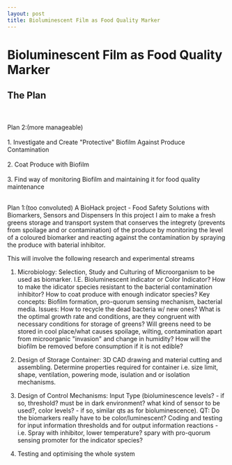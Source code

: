 ```yaml
---
layout: post
title: Bioluminescent Film as Food Quality Marker
---
```


# Bioluminescent Film as Food Quality Marker 

## The Plan

<br><bold>
<br>Plan 2:(more manageable)<br>
<br>1. Investigate and Create "Protective" Biofilm Against Produce Contamination<br>
<br>2. Coat Produce with Biofilm<br>
<br>3. Find way of monitoring Biofilm and maintaining it for food quality maintenance<br>
<bold><br>

Plan 1:(too convoluted)
A BioHack project - Food Safety Solutions with Biomarkers, Sensors and Dispensers In this project I aim to make a fresh greens storage and transport system that conserves the integrety (prevents from spoilage and or contamination) of the produce by monitoring the level of a coloured biomarker and reacting against the contamination by spraying the produce with baterial inhibitor.


This will involve the following research and experimental streams 

1. Microbiology: Selection, Study and Culturing of Microorganism to be used as biomarker. I.E. Bioluminescent indicator or Color Indicator? How to make the idicator species resistant to the bacterial contamination inhibitor? How to coat produce with enough indicator species? Key concepts: Biofilm formation, pro-quorum sensing mechanism, bacterial media. Issues: How to recycle the dead bacteria w/ new ones? What is the optimal growth rate and conditions, are they congruent with necessary conditions for storage of greens? Will greens need to be stored in cool place/what causes spoilage, wilting, contamination apart from microorganic "invasion" and change in humidity? How will the biofilm be removed before consumption if it is not edible? 

2. Design of Storage Container: 3D CAD drawing and material cutting and assembling. Determine properties required for container i.e. size limit, shape, ventilation, powering mode, isulation and or isolation mechanisms.

3. Design of Control Mechanisms: Input Type (bioluminescence levels? - if so, threshold? must be in dark environment? what kind of sensor to be used?, color levels? - if so, similar qts as for bioluminescence). QT: Do the biomarkers really have to be color/luminescent? Coding and testing for input information thresholds and for output information reactions - i.e. Spray with inhibitor, lower temperature? spary with pro-quorum sensing promoter for the indicator species? 

4. Testing and optimising the whole system



